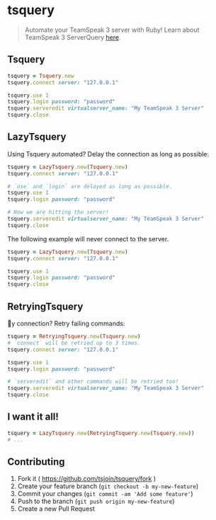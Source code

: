 # tsquery
> Automate your TeamSpeak 3 server with Ruby!
Learn about TeamSpeak 3 ServerQuery [here](http://media.teamspeak.com/ts3_literature/TeamSpeak%203%20Server%20Query%20Manual.pdf).

## Tsquery
```ruby
tsquery = Tsquery.new
tsquery.connect server: "127.0.0.1"

tsquery.use 1
tsquery.login password: "password"
tsquery.serveredit virtualserver_name: "My TeamSpeak 3 Server"
tsquery.close
```

## LazyTsquery
Using Tsquery automated? Delay the connection as long as possible:
```ruby
tsquery = LazyTsquery.new(Tsquery.new)
tsquery.connect server: "127.0.0.1"

# `use` and `login` are delayed as long as possible.
tsquery.use 1
tsquery.login password: "password"

# Now we are hitting the server!
tsquery.serveredit virtualserver_name: "My TeamSpeak 3 Server"
tsquery.close
```

The following example will never connect to the server.
```ruby
tsquery = LazyTsquery.new(Tsquery.new)
tsquery.connect server: "127.0.0.1"

tsquery.use 1
tsquery.login password: "password"
tsquery.close
```

## RetryingTsquery
💩y connection? Retry failing commands:
```ruby
tsquery = RetryingTsquery.new(Tsquery.new)
# `connect` will be retried up to 3 times.
tsquery.connect server: "127.0.0.1"

tsquery.use 1
tsquery.login password: "password"

# `serveredit` and other commands will be retried too!
tsquery.serveredit virtualserver_name: "My TeamSpeak 3 Server"
tsquery.close
```

## I want it all!
```ruby
tsquery = LazyTsquery.new(RetryingTsquery.new(Tsquery.new))
# ...
```

## Contributing

1. Fork it ( https://github.com/tsjoin/tsquery/fork )
2. Create your feature branch (`git checkout -b my-new-feature`)
3. Commit your changes (`git commit -am 'Add some feature'`)
4. Push to the branch (`git push origin my-new-feature`)
5. Create a new Pull Request
